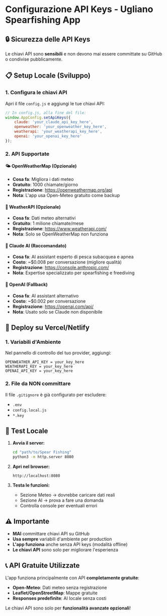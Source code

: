 # Configurazione API Keys - Ugliano Spearfishing App

## 🔒 Sicurezza delle API Keys

Le chiavi API sono **sensibili** e non devono mai essere committate su GitHub o condivise pubblicamente.

## 📋 Setup Locale (Sviluppo)

### 1. Configura le chiavi API

Apri il file `config.js` e aggiungi le tue chiavi API:

```javascript
// In config.js, alla fine del file:
window.AppConfig.setApiKeys({
    claude: 'your_claude_api_key_here',
    openweather: 'your_openweather_key_here',
    weatherapi: 'your_weatherapi_key_here', 
    openai: 'your_openai_key_here'
});
```

### 2. API Supportate

#### 🌤️ **OpenWeatherMap** (Opzionale)
- **Cosa fa**: Migliora i dati meteo
- **Gratuito**: 1000 chiamate/giorno
- **Registrazione**: https://openweathermap.org/api
- **Nota**: L'app usa Open-Meteo gratuito come backup

#### 🌊 **WeatherAPI** (Opzionale)  
- **Cosa fa**: Dati meteo alternativi
- **Gratuito**: 1 milione chiamate/mese
- **Registrazione**: https://www.weatherapi.com/
- **Nota**: Solo se OpenWeatherMap non funziona

#### 🧠 **Claude AI** (Raccomandato)
- **Cosa fa**: AI assistant esperto di pesca subacquea e apnea
- **Costo**: ~$0.008 per conversazione (migliore qualità)
- **Registrazione**: https://console.anthropic.com/
- **Nota**: Expertise specializzato per spearfishing e freediving

#### 🤖 **OpenAI** (Fallback)
- **Cosa fa**: AI assistant alternativo
- **Costo**: ~$0.002 per conversazione
- **Registrazione**: https://openai.com/api/
- **Nota**: Usato solo se Claude non disponibile

## 🚀 Deploy su Vercel/Netlify

### 1. Variabili d'Ambiente

Nel pannello di controllo del tuo provider, aggiungi:

```
OPENWEATHER_API_KEY = your_key_here
WEATHERAPI_KEY = your_key_here  
OPENAI_API_KEY = your_key_here
```

### 2. File da NON committare

Il file `.gitignore` è già configurato per escludere:
- `.env`
- `config.local.js` 
- `*.key`

## 🔧 Test Locale

1. **Avvia il server:**
   ```bash
   cd "path/to/Spear Fishing"
   python3 -m http.server 8080
   ```

2. **Apri nel browser:**
   ```
   http://localhost:8080
   ```

3. **Testa le funzioni:**
   - Sezione Meteo → dovrebbe caricare dati reali
   - Sezione AI → prova a fare una domanda
   - Controlla console per eventuali errori

## ⚠️ Importante

- **MAI** committare chiavi API su GitHub
- **Usa sempre** variabili d'ambiente per production
- **L'app funziona** anche senza API keys (modalità offline)
- **Le chiavi API** sono solo per migliorare l'esperienza

## 📞 API Gratuite Utilizzate

L'app funziona principalmente con API **completamente gratuite**:

- **Open-Meteo**: Dati meteo senza registrazione
- **Leaflet/OpenStreetMap**: Mappe gratuite
- **Responses predefinite**: AI locale senza costi

Le chiavi API sono solo per **funzionalità avanzate opzionali**!
